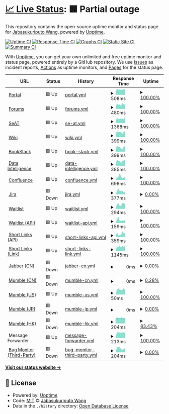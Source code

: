 # [📈 Live Status](https://status.winterco.org): <!--live status--> **🟧 Partial outage**

This repository contains the open-source uptime monitor and status page for [Jabasukuriputo Wang](https://jsw3286.eu.org), powered by [Upptime](https://github.com/upptime/upptime).

[![Uptime CI](https://github.com/wfjsw/status-winterco-org/workflows/Uptime%20CI/badge.svg)](https://github.com/wfjsw/status-winterco-org/actions?query=workflow%3A%22Uptime+CI%22)
[![Response Time CI](https://github.com/wfjsw/status-winterco-org/workflows/Response%20Time%20CI/badge.svg)](https://github.com/wfjsw/status-winterco-org/actions?query=workflow%3A%22Response+Time+CI%22)
[![Graphs CI](https://github.com/wfjsw/status-winterco-org/workflows/Graphs%20CI/badge.svg)](https://github.com/wfjsw/status-winterco-org/actions?query=workflow%3A%22Graphs+CI%22)
[![Static Site CI](https://github.com/wfjsw/status-winterco-org/workflows/Static%20Site%20CI/badge.svg)](https://github.com/wfjsw/status-winterco-org/actions?query=workflow%3A%22Static+Site+CI%22)
[![Summary CI](https://github.com/wfjsw/status-winterco-org/workflows/Summary%20CI/badge.svg)](https://github.com/wfjsw/status-winterco-org/actions?query=workflow%3A%22Summary+CI%22)

With [Upptime](https://upptime.js.org), you can get your own unlimited and free uptime monitor and status page, powered entirely by a GitHub repository. We use [Issues](https://github.com/wfjsw/status-winterco-org/issues) as incident reports, [Actions](https://github.com/wfjsw/status-winterco-org/actions) as uptime monitors, and [Pages](https://status.winterco.org) for the status page.

<!--start: status pages-->
<!-- This summary is generated by Upptime (https://github.com/upptime/upptime) -->
<!-- Do not edit this manually, your changes will be overwritten -->
<!-- prettier-ignore -->
| URL | Status | History | Response Time | Uptime |
| --- | ------ | ------- | ------------- | ------ |
| <img alt="" src="https://s1.wp.com/i/favicon.ico?v=1447321881" height="13"> [Portal](https://winterco.org) | 🟩 Up | [portal.yml](https://github.com/wfjsw/status-winterco-org/commits/HEAD/history/portal.yml) | <details><summary><img alt="Response time graph" src="./graphs/portal/response-time-week.png" height="20"> 508ms</summary><br><a href="https://status.winterco.org/history/portal"><img alt="Response time 536" src="https://img.shields.io/endpoint?url=https%3A%2F%2Fraw.githubusercontent.com%2Fwfjsw%2Fstatus-winterco-org%2FHEAD%2Fapi%2Fportal%2Fresponse-time.json"></a><br><a href="https://status.winterco.org/history/portal"><img alt="24-hour response time 539" src="https://img.shields.io/endpoint?url=https%3A%2F%2Fraw.githubusercontent.com%2Fwfjsw%2Fstatus-winterco-org%2FHEAD%2Fapi%2Fportal%2Fresponse-time-day.json"></a><br><a href="https://status.winterco.org/history/portal"><img alt="7-day response time 508" src="https://img.shields.io/endpoint?url=https%3A%2F%2Fraw.githubusercontent.com%2Fwfjsw%2Fstatus-winterco-org%2FHEAD%2Fapi%2Fportal%2Fresponse-time-week.json"></a><br><a href="https://status.winterco.org/history/portal"><img alt="30-day response time 579" src="https://img.shields.io/endpoint?url=https%3A%2F%2Fraw.githubusercontent.com%2Fwfjsw%2Fstatus-winterco-org%2FHEAD%2Fapi%2Fportal%2Fresponse-time-month.json"></a><br><a href="https://status.winterco.org/history/portal"><img alt="1-year response time 541" src="https://img.shields.io/endpoint?url=https%3A%2F%2Fraw.githubusercontent.com%2Fwfjsw%2Fstatus-winterco-org%2FHEAD%2Fapi%2Fportal%2Fresponse-time-year.json"></a></details> | <details><summary><a href="https://status.winterco.org/history/portal">100.00%</a></summary><a href="https://status.winterco.org/history/portal"><img alt="All-time uptime 99.07%" src="https://img.shields.io/endpoint?url=https%3A%2F%2Fraw.githubusercontent.com%2Fwfjsw%2Fstatus-winterco-org%2FHEAD%2Fapi%2Fportal%2Fuptime.json"></a><br><a href="https://status.winterco.org/history/portal"><img alt="24-hour uptime 100.00%" src="https://img.shields.io/endpoint?url=https%3A%2F%2Fraw.githubusercontent.com%2Fwfjsw%2Fstatus-winterco-org%2FHEAD%2Fapi%2Fportal%2Fuptime-day.json"></a><br><a href="https://status.winterco.org/history/portal"><img alt="7-day uptime 100.00%" src="https://img.shields.io/endpoint?url=https%3A%2F%2Fraw.githubusercontent.com%2Fwfjsw%2Fstatus-winterco-org%2FHEAD%2Fapi%2Fportal%2Fuptime-week.json"></a><br><a href="https://status.winterco.org/history/portal"><img alt="30-day uptime 100.00%" src="https://img.shields.io/endpoint?url=https%3A%2F%2Fraw.githubusercontent.com%2Fwfjsw%2Fstatus-winterco-org%2FHEAD%2Fapi%2Fportal%2Fuptime-month.json"></a><br><a href="https://status.winterco.org/history/portal"><img alt="1-year uptime 98.50%" src="https://img.shields.io/endpoint?url=https%3A%2F%2Fraw.githubusercontent.com%2Fwfjsw%2Fstatus-winterco-org%2FHEAD%2Fapi%2Fportal%2Fuptime-year.json"></a></details>
| <img alt="" src="https://www.discourse.org/a/img/favicon.png" height="13"> [Forums](https://forums.winterco.org) | 🟩 Up | [forums.yml](https://github.com/wfjsw/status-winterco-org/commits/HEAD/history/forums.yml) | <details><summary><img alt="Response time graph" src="./graphs/forums/response-time-week.png" height="20"> 480ms</summary><br><a href="https://status.winterco.org/history/forums"><img alt="Response time 555" src="https://img.shields.io/endpoint?url=https%3A%2F%2Fraw.githubusercontent.com%2Fwfjsw%2Fstatus-winterco-org%2FHEAD%2Fapi%2Fforums%2Fresponse-time.json"></a><br><a href="https://status.winterco.org/history/forums"><img alt="24-hour response time 464" src="https://img.shields.io/endpoint?url=https%3A%2F%2Fraw.githubusercontent.com%2Fwfjsw%2Fstatus-winterco-org%2FHEAD%2Fapi%2Fforums%2Fresponse-time-day.json"></a><br><a href="https://status.winterco.org/history/forums"><img alt="7-day response time 480" src="https://img.shields.io/endpoint?url=https%3A%2F%2Fraw.githubusercontent.com%2Fwfjsw%2Fstatus-winterco-org%2FHEAD%2Fapi%2Fforums%2Fresponse-time-week.json"></a><br><a href="https://status.winterco.org/history/forums"><img alt="30-day response time 527" src="https://img.shields.io/endpoint?url=https%3A%2F%2Fraw.githubusercontent.com%2Fwfjsw%2Fstatus-winterco-org%2FHEAD%2Fapi%2Fforums%2Fresponse-time-month.json"></a><br><a href="https://status.winterco.org/history/forums"><img alt="1-year response time 518" src="https://img.shields.io/endpoint?url=https%3A%2F%2Fraw.githubusercontent.com%2Fwfjsw%2Fstatus-winterco-org%2FHEAD%2Fapi%2Fforums%2Fresponse-time-year.json"></a></details> | <details><summary><a href="https://status.winterco.org/history/forums">100.00%</a></summary><a href="https://status.winterco.org/history/forums"><img alt="All-time uptime 99.78%" src="https://img.shields.io/endpoint?url=https%3A%2F%2Fraw.githubusercontent.com%2Fwfjsw%2Fstatus-winterco-org%2FHEAD%2Fapi%2Fforums%2Fuptime.json"></a><br><a href="https://status.winterco.org/history/forums"><img alt="24-hour uptime 100.00%" src="https://img.shields.io/endpoint?url=https%3A%2F%2Fraw.githubusercontent.com%2Fwfjsw%2Fstatus-winterco-org%2FHEAD%2Fapi%2Fforums%2Fuptime-day.json"></a><br><a href="https://status.winterco.org/history/forums"><img alt="7-day uptime 100.00%" src="https://img.shields.io/endpoint?url=https%3A%2F%2Fraw.githubusercontent.com%2Fwfjsw%2Fstatus-winterco-org%2FHEAD%2Fapi%2Fforums%2Fuptime-week.json"></a><br><a href="https://status.winterco.org/history/forums"><img alt="30-day uptime 100.00%" src="https://img.shields.io/endpoint?url=https%3A%2F%2Fraw.githubusercontent.com%2Fwfjsw%2Fstatus-winterco-org%2FHEAD%2Fapi%2Fforums%2Fuptime-month.json"></a><br><a href="https://status.winterco.org/history/forums"><img alt="1-year uptime 99.84%" src="https://img.shields.io/endpoint?url=https%3A%2F%2Fraw.githubusercontent.com%2Fwfjsw%2Fstatus-winterco-org%2FHEAD%2Fapi%2Fforums%2Fuptime-year.json"></a></details>
| <img alt="" src="https://avatars.githubusercontent.com/u/13915359" height="13"> [SeAT](https://seat.winterco.space) | 🟩 Up | [se-at.yml](https://github.com/wfjsw/status-winterco-org/commits/HEAD/history/se-at.yml) | <details><summary><img alt="Response time graph" src="./graphs/se-at/response-time-week.png" height="20"> 1368ms</summary><br><a href="https://status.winterco.org/history/se-at"><img alt="Response time 1186" src="https://img.shields.io/endpoint?url=https%3A%2F%2Fraw.githubusercontent.com%2Fwfjsw%2Fstatus-winterco-org%2FHEAD%2Fapi%2Fse-at%2Fresponse-time.json"></a><br><a href="https://status.winterco.org/history/se-at"><img alt="24-hour response time 1216" src="https://img.shields.io/endpoint?url=https%3A%2F%2Fraw.githubusercontent.com%2Fwfjsw%2Fstatus-winterco-org%2FHEAD%2Fapi%2Fse-at%2Fresponse-time-day.json"></a><br><a href="https://status.winterco.org/history/se-at"><img alt="7-day response time 1368" src="https://img.shields.io/endpoint?url=https%3A%2F%2Fraw.githubusercontent.com%2Fwfjsw%2Fstatus-winterco-org%2FHEAD%2Fapi%2Fse-at%2Fresponse-time-week.json"></a><br><a href="https://status.winterco.org/history/se-at"><img alt="30-day response time 1357" src="https://img.shields.io/endpoint?url=https%3A%2F%2Fraw.githubusercontent.com%2Fwfjsw%2Fstatus-winterco-org%2FHEAD%2Fapi%2Fse-at%2Fresponse-time-month.json"></a><br><a href="https://status.winterco.org/history/se-at"><img alt="1-year response time 1150" src="https://img.shields.io/endpoint?url=https%3A%2F%2Fraw.githubusercontent.com%2Fwfjsw%2Fstatus-winterco-org%2FHEAD%2Fapi%2Fse-at%2Fresponse-time-year.json"></a></details> | <details><summary><a href="https://status.winterco.org/history/se-at">100.00%</a></summary><a href="https://status.winterco.org/history/se-at"><img alt="All-time uptime 99.79%" src="https://img.shields.io/endpoint?url=https%3A%2F%2Fraw.githubusercontent.com%2Fwfjsw%2Fstatus-winterco-org%2FHEAD%2Fapi%2Fse-at%2Fuptime.json"></a><br><a href="https://status.winterco.org/history/se-at"><img alt="24-hour uptime 100.00%" src="https://img.shields.io/endpoint?url=https%3A%2F%2Fraw.githubusercontent.com%2Fwfjsw%2Fstatus-winterco-org%2FHEAD%2Fapi%2Fse-at%2Fuptime-day.json"></a><br><a href="https://status.winterco.org/history/se-at"><img alt="7-day uptime 100.00%" src="https://img.shields.io/endpoint?url=https%3A%2F%2Fraw.githubusercontent.com%2Fwfjsw%2Fstatus-winterco-org%2FHEAD%2Fapi%2Fse-at%2Fuptime-week.json"></a><br><a href="https://status.winterco.org/history/se-at"><img alt="30-day uptime 100.00%" src="https://img.shields.io/endpoint?url=https%3A%2F%2Fraw.githubusercontent.com%2Fwfjsw%2Fstatus-winterco-org%2FHEAD%2Fapi%2Fse-at%2Fuptime-month.json"></a><br><a href="https://status.winterco.org/history/se-at"><img alt="1-year uptime 99.95%" src="https://img.shields.io/endpoint?url=https%3A%2F%2Fraw.githubusercontent.com%2Fwfjsw%2Fstatus-winterco-org%2FHEAD%2Fapi%2Fse-at%2Fuptime-year.json"></a></details>
| <img alt="" src="https://www.dokuwiki.org/lib/tpl/dokuwiki/images/apple-touch-icon.png" height="13"> [Wiki](https://wiki.winterco.org) | 🟩 Up | [wiki.yml](https://github.com/wfjsw/status-winterco-org/commits/HEAD/history/wiki.yml) | <details><summary><img alt="Response time graph" src="./graphs/wiki/response-time-week.png" height="20"> 399ms</summary><br><a href="https://status.winterco.org/history/wiki"><img alt="Response time 439" src="https://img.shields.io/endpoint?url=https%3A%2F%2Fraw.githubusercontent.com%2Fwfjsw%2Fstatus-winterco-org%2FHEAD%2Fapi%2Fwiki%2Fresponse-time.json"></a><br><a href="https://status.winterco.org/history/wiki"><img alt="24-hour response time 431" src="https://img.shields.io/endpoint?url=https%3A%2F%2Fraw.githubusercontent.com%2Fwfjsw%2Fstatus-winterco-org%2FHEAD%2Fapi%2Fwiki%2Fresponse-time-day.json"></a><br><a href="https://status.winterco.org/history/wiki"><img alt="7-day response time 399" src="https://img.shields.io/endpoint?url=https%3A%2F%2Fraw.githubusercontent.com%2Fwfjsw%2Fstatus-winterco-org%2FHEAD%2Fapi%2Fwiki%2Fresponse-time-week.json"></a><br><a href="https://status.winterco.org/history/wiki"><img alt="30-day response time 425" src="https://img.shields.io/endpoint?url=https%3A%2F%2Fraw.githubusercontent.com%2Fwfjsw%2Fstatus-winterco-org%2FHEAD%2Fapi%2Fwiki%2Fresponse-time-month.json"></a><br><a href="https://status.winterco.org/history/wiki"><img alt="1-year response time 458" src="https://img.shields.io/endpoint?url=https%3A%2F%2Fraw.githubusercontent.com%2Fwfjsw%2Fstatus-winterco-org%2FHEAD%2Fapi%2Fwiki%2Fresponse-time-year.json"></a></details> | <details><summary><a href="https://status.winterco.org/history/wiki">100.00%</a></summary><a href="https://status.winterco.org/history/wiki"><img alt="All-time uptime 99.50%" src="https://img.shields.io/endpoint?url=https%3A%2F%2Fraw.githubusercontent.com%2Fwfjsw%2Fstatus-winterco-org%2FHEAD%2Fapi%2Fwiki%2Fuptime.json"></a><br><a href="https://status.winterco.org/history/wiki"><img alt="24-hour uptime 100.00%" src="https://img.shields.io/endpoint?url=https%3A%2F%2Fraw.githubusercontent.com%2Fwfjsw%2Fstatus-winterco-org%2FHEAD%2Fapi%2Fwiki%2Fuptime-day.json"></a><br><a href="https://status.winterco.org/history/wiki"><img alt="7-day uptime 100.00%" src="https://img.shields.io/endpoint?url=https%3A%2F%2Fraw.githubusercontent.com%2Fwfjsw%2Fstatus-winterco-org%2FHEAD%2Fapi%2Fwiki%2Fuptime-week.json"></a><br><a href="https://status.winterco.org/history/wiki"><img alt="30-day uptime 100.00%" src="https://img.shields.io/endpoint?url=https%3A%2F%2Fraw.githubusercontent.com%2Fwfjsw%2Fstatus-winterco-org%2FHEAD%2Fapi%2Fwiki%2Fuptime-month.json"></a><br><a href="https://status.winterco.org/history/wiki"><img alt="1-year uptime 99.58%" src="https://img.shields.io/endpoint?url=https%3A%2F%2Fraw.githubusercontent.com%2Fwfjsw%2Fstatus-winterco-org%2FHEAD%2Fapi%2Fwiki%2Fuptime-year.json"></a></details>
| <img alt="" src="https://www.bookstackapp.com/images/favicon-32x32.png" height="13"> [BookStack](https://books.winterco.org) | 🟩 Up | [book-stack.yml](https://github.com/wfjsw/status-winterco-org/commits/HEAD/history/book-stack.yml) | <details><summary><img alt="Response time graph" src="./graphs/book-stack/response-time-week.png" height="20"> 399ms</summary><br><a href="https://status.winterco.org/history/book-stack"><img alt="Response time 477" src="https://img.shields.io/endpoint?url=https%3A%2F%2Fraw.githubusercontent.com%2Fwfjsw%2Fstatus-winterco-org%2FHEAD%2Fapi%2Fbook-stack%2Fresponse-time.json"></a><br><a href="https://status.winterco.org/history/book-stack"><img alt="24-hour response time 444" src="https://img.shields.io/endpoint?url=https%3A%2F%2Fraw.githubusercontent.com%2Fwfjsw%2Fstatus-winterco-org%2FHEAD%2Fapi%2Fbook-stack%2Fresponse-time-day.json"></a><br><a href="https://status.winterco.org/history/book-stack"><img alt="7-day response time 399" src="https://img.shields.io/endpoint?url=https%3A%2F%2Fraw.githubusercontent.com%2Fwfjsw%2Fstatus-winterco-org%2FHEAD%2Fapi%2Fbook-stack%2Fresponse-time-week.json"></a><br><a href="https://status.winterco.org/history/book-stack"><img alt="30-day response time 445" src="https://img.shields.io/endpoint?url=https%3A%2F%2Fraw.githubusercontent.com%2Fwfjsw%2Fstatus-winterco-org%2FHEAD%2Fapi%2Fbook-stack%2Fresponse-time-month.json"></a><br><a href="https://status.winterco.org/history/book-stack"><img alt="1-year response time 465" src="https://img.shields.io/endpoint?url=https%3A%2F%2Fraw.githubusercontent.com%2Fwfjsw%2Fstatus-winterco-org%2FHEAD%2Fapi%2Fbook-stack%2Fresponse-time-year.json"></a></details> | <details><summary><a href="https://status.winterco.org/history/book-stack">100.00%</a></summary><a href="https://status.winterco.org/history/book-stack"><img alt="All-time uptime 94.73%" src="https://img.shields.io/endpoint?url=https%3A%2F%2Fraw.githubusercontent.com%2Fwfjsw%2Fstatus-winterco-org%2FHEAD%2Fapi%2Fbook-stack%2Fuptime.json"></a><br><a href="https://status.winterco.org/history/book-stack"><img alt="24-hour uptime 100.00%" src="https://img.shields.io/endpoint?url=https%3A%2F%2Fraw.githubusercontent.com%2Fwfjsw%2Fstatus-winterco-org%2FHEAD%2Fapi%2Fbook-stack%2Fuptime-day.json"></a><br><a href="https://status.winterco.org/history/book-stack"><img alt="7-day uptime 100.00%" src="https://img.shields.io/endpoint?url=https%3A%2F%2Fraw.githubusercontent.com%2Fwfjsw%2Fstatus-winterco-org%2FHEAD%2Fapi%2Fbook-stack%2Fuptime-week.json"></a><br><a href="https://status.winterco.org/history/book-stack"><img alt="30-day uptime 100.00%" src="https://img.shields.io/endpoint?url=https%3A%2F%2Fraw.githubusercontent.com%2Fwfjsw%2Fstatus-winterco-org%2FHEAD%2Fapi%2Fbook-stack%2Fuptime-month.json"></a><br><a href="https://status.winterco.org/history/book-stack"><img alt="1-year uptime 99.33%" src="https://img.shields.io/endpoint?url=https%3A%2F%2Fraw.githubusercontent.com%2Fwfjsw%2Fstatus-winterco-org%2FHEAD%2Fapi%2Fbook-stack%2Fuptime-year.json"></a></details>
| <img alt="" src="https://www.metabase.com/images/favicon.ico" height="13"> [Data Intelligence](https://bi.winterco.org) | 🟩 Up | [data-intelligence.yml](https://github.com/wfjsw/status-winterco-org/commits/HEAD/history/data-intelligence.yml) | <details><summary><img alt="Response time graph" src="./graphs/data-intelligence/response-time-week.png" height="20"> 385ms</summary><br><a href="https://status.winterco.org/history/data-intelligence"><img alt="Response time 412" src="https://img.shields.io/endpoint?url=https%3A%2F%2Fraw.githubusercontent.com%2Fwfjsw%2Fstatus-winterco-org%2FHEAD%2Fapi%2Fdata-intelligence%2Fresponse-time.json"></a><br><a href="https://status.winterco.org/history/data-intelligence"><img alt="24-hour response time 400" src="https://img.shields.io/endpoint?url=https%3A%2F%2Fraw.githubusercontent.com%2Fwfjsw%2Fstatus-winterco-org%2FHEAD%2Fapi%2Fdata-intelligence%2Fresponse-time-day.json"></a><br><a href="https://status.winterco.org/history/data-intelligence"><img alt="7-day response time 385" src="https://img.shields.io/endpoint?url=https%3A%2F%2Fraw.githubusercontent.com%2Fwfjsw%2Fstatus-winterco-org%2FHEAD%2Fapi%2Fdata-intelligence%2Fresponse-time-week.json"></a><br><a href="https://status.winterco.org/history/data-intelligence"><img alt="30-day response time 381" src="https://img.shields.io/endpoint?url=https%3A%2F%2Fraw.githubusercontent.com%2Fwfjsw%2Fstatus-winterco-org%2FHEAD%2Fapi%2Fdata-intelligence%2Fresponse-time-month.json"></a><br><a href="https://status.winterco.org/history/data-intelligence"><img alt="1-year response time 401" src="https://img.shields.io/endpoint?url=https%3A%2F%2Fraw.githubusercontent.com%2Fwfjsw%2Fstatus-winterco-org%2FHEAD%2Fapi%2Fdata-intelligence%2Fresponse-time-year.json"></a></details> | <details><summary><a href="https://status.winterco.org/history/data-intelligence">100.00%</a></summary><a href="https://status.winterco.org/history/data-intelligence"><img alt="All-time uptime 94.96%" src="https://img.shields.io/endpoint?url=https%3A%2F%2Fraw.githubusercontent.com%2Fwfjsw%2Fstatus-winterco-org%2FHEAD%2Fapi%2Fdata-intelligence%2Fuptime.json"></a><br><a href="https://status.winterco.org/history/data-intelligence"><img alt="24-hour uptime 100.00%" src="https://img.shields.io/endpoint?url=https%3A%2F%2Fraw.githubusercontent.com%2Fwfjsw%2Fstatus-winterco-org%2FHEAD%2Fapi%2Fdata-intelligence%2Fuptime-day.json"></a><br><a href="https://status.winterco.org/history/data-intelligence"><img alt="7-day uptime 100.00%" src="https://img.shields.io/endpoint?url=https%3A%2F%2Fraw.githubusercontent.com%2Fwfjsw%2Fstatus-winterco-org%2FHEAD%2Fapi%2Fdata-intelligence%2Fuptime-week.json"></a><br><a href="https://status.winterco.org/history/data-intelligence"><img alt="30-day uptime 100.00%" src="https://img.shields.io/endpoint?url=https%3A%2F%2Fraw.githubusercontent.com%2Fwfjsw%2Fstatus-winterco-org%2FHEAD%2Fapi%2Fdata-intelligence%2Fuptime-month.json"></a><br><a href="https://status.winterco.org/history/data-intelligence"><img alt="1-year uptime 99.89%" src="https://img.shields.io/endpoint?url=https%3A%2F%2Fraw.githubusercontent.com%2Fwfjsw%2Fstatus-winterco-org%2FHEAD%2Fapi%2Fdata-intelligence%2Fuptime-year.json"></a></details>
| <img alt="" src="https://confluence.atlassian.com/staticassets/4.1.1/dist/common/images/product-icons/confluence.svg" height="13"> [Confluence](https://confluence.winterco.org) | 🟩 Up | [confluence.yml](https://github.com/wfjsw/status-winterco-org/commits/HEAD/history/confluence.yml) | <details><summary><img alt="Response time graph" src="./graphs/confluence/response-time-week.png" height="20"> 698ms</summary><br><a href="https://status.winterco.org/history/confluence"><img alt="Response time 634" src="https://img.shields.io/endpoint?url=https%3A%2F%2Fraw.githubusercontent.com%2Fwfjsw%2Fstatus-winterco-org%2FHEAD%2Fapi%2Fconfluence%2Fresponse-time.json"></a><br><a href="https://status.winterco.org/history/confluence"><img alt="24-hour response time 694" src="https://img.shields.io/endpoint?url=https%3A%2F%2Fraw.githubusercontent.com%2Fwfjsw%2Fstatus-winterco-org%2FHEAD%2Fapi%2Fconfluence%2Fresponse-time-day.json"></a><br><a href="https://status.winterco.org/history/confluence"><img alt="7-day response time 698" src="https://img.shields.io/endpoint?url=https%3A%2F%2Fraw.githubusercontent.com%2Fwfjsw%2Fstatus-winterco-org%2FHEAD%2Fapi%2Fconfluence%2Fresponse-time-week.json"></a><br><a href="https://status.winterco.org/history/confluence"><img alt="30-day response time 684" src="https://img.shields.io/endpoint?url=https%3A%2F%2Fraw.githubusercontent.com%2Fwfjsw%2Fstatus-winterco-org%2FHEAD%2Fapi%2Fconfluence%2Fresponse-time-month.json"></a><br><a href="https://status.winterco.org/history/confluence"><img alt="1-year response time 615" src="https://img.shields.io/endpoint?url=https%3A%2F%2Fraw.githubusercontent.com%2Fwfjsw%2Fstatus-winterco-org%2FHEAD%2Fapi%2Fconfluence%2Fresponse-time-year.json"></a></details> | <details><summary><a href="https://status.winterco.org/history/confluence">100.00%</a></summary><a href="https://status.winterco.org/history/confluence"><img alt="All-time uptime 99.39%" src="https://img.shields.io/endpoint?url=https%3A%2F%2Fraw.githubusercontent.com%2Fwfjsw%2Fstatus-winterco-org%2FHEAD%2Fapi%2Fconfluence%2Fuptime.json"></a><br><a href="https://status.winterco.org/history/confluence"><img alt="24-hour uptime 100.00%" src="https://img.shields.io/endpoint?url=https%3A%2F%2Fraw.githubusercontent.com%2Fwfjsw%2Fstatus-winterco-org%2FHEAD%2Fapi%2Fconfluence%2Fuptime-day.json"></a><br><a href="https://status.winterco.org/history/confluence"><img alt="7-day uptime 100.00%" src="https://img.shields.io/endpoint?url=https%3A%2F%2Fraw.githubusercontent.com%2Fwfjsw%2Fstatus-winterco-org%2FHEAD%2Fapi%2Fconfluence%2Fuptime-week.json"></a><br><a href="https://status.winterco.org/history/confluence"><img alt="30-day uptime 100.00%" src="https://img.shields.io/endpoint?url=https%3A%2F%2Fraw.githubusercontent.com%2Fwfjsw%2Fstatus-winterco-org%2FHEAD%2Fapi%2Fconfluence%2Fuptime-month.json"></a><br><a href="https://status.winterco.org/history/confluence"><img alt="1-year uptime 99.75%" src="https://img.shields.io/endpoint?url=https%3A%2F%2Fraw.githubusercontent.com%2Fwfjsw%2Fstatus-winterco-org%2FHEAD%2Fapi%2Fconfluence%2Fuptime-year.json"></a></details>
| <img alt="" src="https://confluence.atlassian.com/staticassets/4.1.1/dist/common/images/product-icons/jira.svg" height="13"> [Jira](https://jira.winterco.org) | 🟥 Down | [jira.yml](https://github.com/wfjsw/status-winterco-org/commits/HEAD/history/jira.yml) | <details><summary><img alt="Response time graph" src="./graphs/jira/response-time-week.png" height="20"> 377ms</summary><br><a href="https://status.winterco.org/history/jira"><img alt="Response time 1109" src="https://img.shields.io/endpoint?url=https%3A%2F%2Fraw.githubusercontent.com%2Fwfjsw%2Fstatus-winterco-org%2FHEAD%2Fapi%2Fjira%2Fresponse-time.json"></a><br><a href="https://status.winterco.org/history/jira"><img alt="24-hour response time 395" src="https://img.shields.io/endpoint?url=https%3A%2F%2Fraw.githubusercontent.com%2Fwfjsw%2Fstatus-winterco-org%2FHEAD%2Fapi%2Fjira%2Fresponse-time-day.json"></a><br><a href="https://status.winterco.org/history/jira"><img alt="7-day response time 377" src="https://img.shields.io/endpoint?url=https%3A%2F%2Fraw.githubusercontent.com%2Fwfjsw%2Fstatus-winterco-org%2FHEAD%2Fapi%2Fjira%2Fresponse-time-week.json"></a><br><a href="https://status.winterco.org/history/jira"><img alt="30-day response time 365" src="https://img.shields.io/endpoint?url=https%3A%2F%2Fraw.githubusercontent.com%2Fwfjsw%2Fstatus-winterco-org%2FHEAD%2Fapi%2Fjira%2Fresponse-time-month.json"></a><br><a href="https://status.winterco.org/history/jira"><img alt="1-year response time 921" src="https://img.shields.io/endpoint?url=https%3A%2F%2Fraw.githubusercontent.com%2Fwfjsw%2Fstatus-winterco-org%2FHEAD%2Fapi%2Fjira%2Fresponse-time-year.json"></a></details> | <details><summary><a href="https://status.winterco.org/history/jira">0.00%</a></summary><a href="https://status.winterco.org/history/jira"><img alt="All-time uptime 80.34%" src="https://img.shields.io/endpoint?url=https%3A%2F%2Fraw.githubusercontent.com%2Fwfjsw%2Fstatus-winterco-org%2FHEAD%2Fapi%2Fjira%2Fuptime.json"></a><br><a href="https://status.winterco.org/history/jira"><img alt="24-hour uptime 0.00%" src="https://img.shields.io/endpoint?url=https%3A%2F%2Fraw.githubusercontent.com%2Fwfjsw%2Fstatus-winterco-org%2FHEAD%2Fapi%2Fjira%2Fuptime-day.json"></a><br><a href="https://status.winterco.org/history/jira"><img alt="7-day uptime 0.00%" src="https://img.shields.io/endpoint?url=https%3A%2F%2Fraw.githubusercontent.com%2Fwfjsw%2Fstatus-winterco-org%2FHEAD%2Fapi%2Fjira%2Fuptime-week.json"></a><br><a href="https://status.winterco.org/history/jira"><img alt="30-day uptime 1.38%" src="https://img.shields.io/endpoint?url=https%3A%2F%2Fraw.githubusercontent.com%2Fwfjsw%2Fstatus-winterco-org%2FHEAD%2Fapi%2Fjira%2Fuptime-month.json"></a><br><a href="https://status.winterco.org/history/jira"><img alt="1-year uptime 45.41%" src="https://img.shields.io/endpoint?url=https%3A%2F%2Fraw.githubusercontent.com%2Fwfjsw%2Fstatus-winterco-org%2FHEAD%2Fapi%2Fjira%2Fuptime-year.json"></a></details>
| <img alt="" src="https://t-d-f.one/favicon.ico" height="13"> [Waitlist](https://waitlist.winterco.org) | 🟩 Up | [waitlist.yml](https://github.com/wfjsw/status-winterco-org/commits/HEAD/history/waitlist.yml) | <details><summary><img alt="Response time graph" src="./graphs/waitlist/response-time-week.png" height="20"> 294ms</summary><br><a href="https://status.winterco.org/history/waitlist"><img alt="Response time 298" src="https://img.shields.io/endpoint?url=https%3A%2F%2Fraw.githubusercontent.com%2Fwfjsw%2Fstatus-winterco-org%2FHEAD%2Fapi%2Fwaitlist%2Fresponse-time.json"></a><br><a href="https://status.winterco.org/history/waitlist"><img alt="24-hour response time 347" src="https://img.shields.io/endpoint?url=https%3A%2F%2Fraw.githubusercontent.com%2Fwfjsw%2Fstatus-winterco-org%2FHEAD%2Fapi%2Fwaitlist%2Fresponse-time-day.json"></a><br><a href="https://status.winterco.org/history/waitlist"><img alt="7-day response time 294" src="https://img.shields.io/endpoint?url=https%3A%2F%2Fraw.githubusercontent.com%2Fwfjsw%2Fstatus-winterco-org%2FHEAD%2Fapi%2Fwaitlist%2Fresponse-time-week.json"></a><br><a href="https://status.winterco.org/history/waitlist"><img alt="30-day response time 292" src="https://img.shields.io/endpoint?url=https%3A%2F%2Fraw.githubusercontent.com%2Fwfjsw%2Fstatus-winterco-org%2FHEAD%2Fapi%2Fwaitlist%2Fresponse-time-month.json"></a><br><a href="https://status.winterco.org/history/waitlist"><img alt="1-year response time 308" src="https://img.shields.io/endpoint?url=https%3A%2F%2Fraw.githubusercontent.com%2Fwfjsw%2Fstatus-winterco-org%2FHEAD%2Fapi%2Fwaitlist%2Fresponse-time-year.json"></a></details> | <details><summary><a href="https://status.winterco.org/history/waitlist">100.00%</a></summary><a href="https://status.winterco.org/history/waitlist"><img alt="All-time uptime 95.04%" src="https://img.shields.io/endpoint?url=https%3A%2F%2Fraw.githubusercontent.com%2Fwfjsw%2Fstatus-winterco-org%2FHEAD%2Fapi%2Fwaitlist%2Fuptime.json"></a><br><a href="https://status.winterco.org/history/waitlist"><img alt="24-hour uptime 100.00%" src="https://img.shields.io/endpoint?url=https%3A%2F%2Fraw.githubusercontent.com%2Fwfjsw%2Fstatus-winterco-org%2FHEAD%2Fapi%2Fwaitlist%2Fuptime-day.json"></a><br><a href="https://status.winterco.org/history/waitlist"><img alt="7-day uptime 100.00%" src="https://img.shields.io/endpoint?url=https%3A%2F%2Fraw.githubusercontent.com%2Fwfjsw%2Fstatus-winterco-org%2FHEAD%2Fapi%2Fwaitlist%2Fuptime-week.json"></a><br><a href="https://status.winterco.org/history/waitlist"><img alt="30-day uptime 100.00%" src="https://img.shields.io/endpoint?url=https%3A%2F%2Fraw.githubusercontent.com%2Fwfjsw%2Fstatus-winterco-org%2FHEAD%2Fapi%2Fwaitlist%2Fuptime-month.json"></a><br><a href="https://status.winterco.org/history/waitlist"><img alt="1-year uptime 100.00%" src="https://img.shields.io/endpoint?url=https%3A%2F%2Fraw.githubusercontent.com%2Fwfjsw%2Fstatus-winterco-org%2FHEAD%2Fapi%2Fwaitlist%2Fuptime-year.json"></a></details>
| <img alt="" src="https://t-d-f.one/favicon.ico" height="13"> [Waitlist (API)](https://waitlist.winterco.org/api/auth/whoami) | 🟩 Up | [waitlist-api.yml](https://github.com/wfjsw/status-winterco-org/commits/HEAD/history/waitlist-api.yml) | <details><summary><img alt="Response time graph" src="./graphs/waitlist-api/response-time-week.png" height="20"> 159ms</summary><br><a href="https://status.winterco.org/history/waitlist-api"><img alt="Response time 174" src="https://img.shields.io/endpoint?url=https%3A%2F%2Fraw.githubusercontent.com%2Fwfjsw%2Fstatus-winterco-org%2FHEAD%2Fapi%2Fwaitlist-api%2Fresponse-time.json"></a><br><a href="https://status.winterco.org/history/waitlist-api"><img alt="24-hour response time 120" src="https://img.shields.io/endpoint?url=https%3A%2F%2Fraw.githubusercontent.com%2Fwfjsw%2Fstatus-winterco-org%2FHEAD%2Fapi%2Fwaitlist-api%2Fresponse-time-day.json"></a><br><a href="https://status.winterco.org/history/waitlist-api"><img alt="7-day response time 159" src="https://img.shields.io/endpoint?url=https%3A%2F%2Fraw.githubusercontent.com%2Fwfjsw%2Fstatus-winterco-org%2FHEAD%2Fapi%2Fwaitlist-api%2Fresponse-time-week.json"></a><br><a href="https://status.winterco.org/history/waitlist-api"><img alt="30-day response time 159" src="https://img.shields.io/endpoint?url=https%3A%2F%2Fraw.githubusercontent.com%2Fwfjsw%2Fstatus-winterco-org%2FHEAD%2Fapi%2Fwaitlist-api%2Fresponse-time-month.json"></a><br><a href="https://status.winterco.org/history/waitlist-api"><img alt="1-year response time 169" src="https://img.shields.io/endpoint?url=https%3A%2F%2Fraw.githubusercontent.com%2Fwfjsw%2Fstatus-winterco-org%2FHEAD%2Fapi%2Fwaitlist-api%2Fresponse-time-year.json"></a></details> | <details><summary><a href="https://status.winterco.org/history/waitlist-api">100.00%</a></summary><a href="https://status.winterco.org/history/waitlist-api"><img alt="All-time uptime 95.04%" src="https://img.shields.io/endpoint?url=https%3A%2F%2Fraw.githubusercontent.com%2Fwfjsw%2Fstatus-winterco-org%2FHEAD%2Fapi%2Fwaitlist-api%2Fuptime.json"></a><br><a href="https://status.winterco.org/history/waitlist-api"><img alt="24-hour uptime 100.00%" src="https://img.shields.io/endpoint?url=https%3A%2F%2Fraw.githubusercontent.com%2Fwfjsw%2Fstatus-winterco-org%2FHEAD%2Fapi%2Fwaitlist-api%2Fuptime-day.json"></a><br><a href="https://status.winterco.org/history/waitlist-api"><img alt="7-day uptime 100.00%" src="https://img.shields.io/endpoint?url=https%3A%2F%2Fraw.githubusercontent.com%2Fwfjsw%2Fstatus-winterco-org%2FHEAD%2Fapi%2Fwaitlist-api%2Fuptime-week.json"></a><br><a href="https://status.winterco.org/history/waitlist-api"><img alt="30-day uptime 100.00%" src="https://img.shields.io/endpoint?url=https%3A%2F%2Fraw.githubusercontent.com%2Fwfjsw%2Fstatus-winterco-org%2FHEAD%2Fapi%2Fwaitlist-api%2Fuptime-month.json"></a><br><a href="https://status.winterco.org/history/waitlist-api"><img alt="1-year uptime 100.00%" src="https://img.shields.io/endpoint?url=https%3A%2F%2Fraw.githubusercontent.com%2Fwfjsw%2Fstatus-winterco-org%2FHEAD%2Fapi%2Fwaitlist-api%2Fuptime-year.json"></a></details>
| <img alt="" src="https://shlink.io/favicon.svg" height="13"> [Short Links (API)](https://go.winterco.org/rest/health) | 🟩 Up | [short-links-api.yml](https://github.com/wfjsw/status-winterco-org/commits/HEAD/history/short-links-api.yml) | <details><summary><img alt="Response time graph" src="./graphs/short-links-api/response-time-week.png" height="20"> 359ms</summary><br><a href="https://status.winterco.org/history/short-links-api"><img alt="Response time 360" src="https://img.shields.io/endpoint?url=https%3A%2F%2Fraw.githubusercontent.com%2Fwfjsw%2Fstatus-winterco-org%2FHEAD%2Fapi%2Fshort-links-api%2Fresponse-time.json"></a><br><a href="https://status.winterco.org/history/short-links-api"><img alt="24-hour response time 402" src="https://img.shields.io/endpoint?url=https%3A%2F%2Fraw.githubusercontent.com%2Fwfjsw%2Fstatus-winterco-org%2FHEAD%2Fapi%2Fshort-links-api%2Fresponse-time-day.json"></a><br><a href="https://status.winterco.org/history/short-links-api"><img alt="7-day response time 359" src="https://img.shields.io/endpoint?url=https%3A%2F%2Fraw.githubusercontent.com%2Fwfjsw%2Fstatus-winterco-org%2FHEAD%2Fapi%2Fshort-links-api%2Fresponse-time-week.json"></a><br><a href="https://status.winterco.org/history/short-links-api"><img alt="30-day response time 344" src="https://img.shields.io/endpoint?url=https%3A%2F%2Fraw.githubusercontent.com%2Fwfjsw%2Fstatus-winterco-org%2FHEAD%2Fapi%2Fshort-links-api%2Fresponse-time-month.json"></a><br><a href="https://status.winterco.org/history/short-links-api"><img alt="1-year response time 325" src="https://img.shields.io/endpoint?url=https%3A%2F%2Fraw.githubusercontent.com%2Fwfjsw%2Fstatus-winterco-org%2FHEAD%2Fapi%2Fshort-links-api%2Fresponse-time-year.json"></a></details> | <details><summary><a href="https://status.winterco.org/history/short-links-api">100.00%</a></summary><a href="https://status.winterco.org/history/short-links-api"><img alt="All-time uptime 99.41%" src="https://img.shields.io/endpoint?url=https%3A%2F%2Fraw.githubusercontent.com%2Fwfjsw%2Fstatus-winterco-org%2FHEAD%2Fapi%2Fshort-links-api%2Fuptime.json"></a><br><a href="https://status.winterco.org/history/short-links-api"><img alt="24-hour uptime 100.00%" src="https://img.shields.io/endpoint?url=https%3A%2F%2Fraw.githubusercontent.com%2Fwfjsw%2Fstatus-winterco-org%2FHEAD%2Fapi%2Fshort-links-api%2Fuptime-day.json"></a><br><a href="https://status.winterco.org/history/short-links-api"><img alt="7-day uptime 100.00%" src="https://img.shields.io/endpoint?url=https%3A%2F%2Fraw.githubusercontent.com%2Fwfjsw%2Fstatus-winterco-org%2FHEAD%2Fapi%2Fshort-links-api%2Fuptime-week.json"></a><br><a href="https://status.winterco.org/history/short-links-api"><img alt="30-day uptime 100.00%" src="https://img.shields.io/endpoint?url=https%3A%2F%2Fraw.githubusercontent.com%2Fwfjsw%2Fstatus-winterco-org%2FHEAD%2Fapi%2Fshort-links-api%2Fuptime-month.json"></a><br><a href="https://status.winterco.org/history/short-links-api"><img alt="1-year uptime 99.89%" src="https://img.shields.io/endpoint?url=https%3A%2F%2Fraw.githubusercontent.com%2Fwfjsw%2Fstatus-winterco-org%2FHEAD%2Fapi%2Fshort-links-api%2Fuptime-year.json"></a></details>
| <img alt="" src="https://shlink.io/favicon.svg" height="13"> [Short Links (Link)](https://wnt2.co) | 🟩 Up | [short-links-link.yml](https://github.com/wfjsw/status-winterco-org/commits/HEAD/history/short-links-link.yml) | <details><summary><img alt="Response time graph" src="./graphs/short-links-link/response-time-week.png" height="20"> 1145ms</summary><br><a href="https://status.winterco.org/history/short-links-link"><img alt="Response time 1017" src="https://img.shields.io/endpoint?url=https%3A%2F%2Fraw.githubusercontent.com%2Fwfjsw%2Fstatus-winterco-org%2FHEAD%2Fapi%2Fshort-links-link%2Fresponse-time.json"></a><br><a href="https://status.winterco.org/history/short-links-link"><img alt="24-hour response time 828" src="https://img.shields.io/endpoint?url=https%3A%2F%2Fraw.githubusercontent.com%2Fwfjsw%2Fstatus-winterco-org%2FHEAD%2Fapi%2Fshort-links-link%2Fresponse-time-day.json"></a><br><a href="https://status.winterco.org/history/short-links-link"><img alt="7-day response time 1145" src="https://img.shields.io/endpoint?url=https%3A%2F%2Fraw.githubusercontent.com%2Fwfjsw%2Fstatus-winterco-org%2FHEAD%2Fapi%2Fshort-links-link%2Fresponse-time-week.json"></a><br><a href="https://status.winterco.org/history/short-links-link"><img alt="30-day response time 980" src="https://img.shields.io/endpoint?url=https%3A%2F%2Fraw.githubusercontent.com%2Fwfjsw%2Fstatus-winterco-org%2FHEAD%2Fapi%2Fshort-links-link%2Fresponse-time-month.json"></a><br><a href="https://status.winterco.org/history/short-links-link"><img alt="1-year response time 958" src="https://img.shields.io/endpoint?url=https%3A%2F%2Fraw.githubusercontent.com%2Fwfjsw%2Fstatus-winterco-org%2FHEAD%2Fapi%2Fshort-links-link%2Fresponse-time-year.json"></a></details> | <details><summary><a href="https://status.winterco.org/history/short-links-link">100.00%</a></summary><a href="https://status.winterco.org/history/short-links-link"><img alt="All-time uptime 94.07%" src="https://img.shields.io/endpoint?url=https%3A%2F%2Fraw.githubusercontent.com%2Fwfjsw%2Fstatus-winterco-org%2FHEAD%2Fapi%2Fshort-links-link%2Fuptime.json"></a><br><a href="https://status.winterco.org/history/short-links-link"><img alt="24-hour uptime 100.00%" src="https://img.shields.io/endpoint?url=https%3A%2F%2Fraw.githubusercontent.com%2Fwfjsw%2Fstatus-winterco-org%2FHEAD%2Fapi%2Fshort-links-link%2Fuptime-day.json"></a><br><a href="https://status.winterco.org/history/short-links-link"><img alt="7-day uptime 100.00%" src="https://img.shields.io/endpoint?url=https%3A%2F%2Fraw.githubusercontent.com%2Fwfjsw%2Fstatus-winterco-org%2FHEAD%2Fapi%2Fshort-links-link%2Fuptime-week.json"></a><br><a href="https://status.winterco.org/history/short-links-link"><img alt="30-day uptime 100.00%" src="https://img.shields.io/endpoint?url=https%3A%2F%2Fraw.githubusercontent.com%2Fwfjsw%2Fstatus-winterco-org%2FHEAD%2Fapi%2Fshort-links-link%2Fuptime-month.json"></a><br><a href="https://status.winterco.org/history/short-links-link"><img alt="1-year uptime 98.39%" src="https://img.shields.io/endpoint?url=https%3A%2F%2Fraw.githubusercontent.com%2Fwfjsw%2Fstatus-winterco-org%2FHEAD%2Fapi%2Fshort-links-link%2Fuptime-year.json"></a></details>
| <img alt="" src="https://xmpp.org/favicon-32x32.png" height="13"> [Jabber (CN)](jabber.winterco.cn) | 🟥 Down | [jabber-cn.yml](https://github.com/wfjsw/status-winterco-org/commits/HEAD/history/jabber-cn.yml) | <details><summary><img alt="Response time graph" src="./graphs/jabber-cn/response-time-week.png" height="20"> 0ms</summary><br><a href="https://status.winterco.org/history/jabber-cn"><img alt="Response time 257" src="https://img.shields.io/endpoint?url=https%3A%2F%2Fraw.githubusercontent.com%2Fwfjsw%2Fstatus-winterco-org%2FHEAD%2Fapi%2Fjabber-cn%2Fresponse-time.json"></a><br><a href="https://status.winterco.org/history/jabber-cn"><img alt="24-hour response time 0" src="https://img.shields.io/endpoint?url=https%3A%2F%2Fraw.githubusercontent.com%2Fwfjsw%2Fstatus-winterco-org%2FHEAD%2Fapi%2Fjabber-cn%2Fresponse-time-day.json"></a><br><a href="https://status.winterco.org/history/jabber-cn"><img alt="7-day response time 0" src="https://img.shields.io/endpoint?url=https%3A%2F%2Fraw.githubusercontent.com%2Fwfjsw%2Fstatus-winterco-org%2FHEAD%2Fapi%2Fjabber-cn%2Fresponse-time-week.json"></a><br><a href="https://status.winterco.org/history/jabber-cn"><img alt="30-day response time 0" src="https://img.shields.io/endpoint?url=https%3A%2F%2Fraw.githubusercontent.com%2Fwfjsw%2Fstatus-winterco-org%2FHEAD%2Fapi%2Fjabber-cn%2Fresponse-time-month.json"></a><br><a href="https://status.winterco.org/history/jabber-cn"><img alt="1-year response time 0" src="https://img.shields.io/endpoint?url=https%3A%2F%2Fraw.githubusercontent.com%2Fwfjsw%2Fstatus-winterco-org%2FHEAD%2Fapi%2Fjabber-cn%2Fresponse-time-year.json"></a></details> | <details><summary><a href="https://status.winterco.org/history/jabber-cn">0.00%</a></summary><a href="https://status.winterco.org/history/jabber-cn"><img alt="All-time uptime 40.93%" src="https://img.shields.io/endpoint?url=https%3A%2F%2Fraw.githubusercontent.com%2Fwfjsw%2Fstatus-winterco-org%2FHEAD%2Fapi%2Fjabber-cn%2Fuptime.json"></a><br><a href="https://status.winterco.org/history/jabber-cn"><img alt="24-hour uptime 0.00%" src="https://img.shields.io/endpoint?url=https%3A%2F%2Fraw.githubusercontent.com%2Fwfjsw%2Fstatus-winterco-org%2FHEAD%2Fapi%2Fjabber-cn%2Fuptime-day.json"></a><br><a href="https://status.winterco.org/history/jabber-cn"><img alt="7-day uptime 0.00%" src="https://img.shields.io/endpoint?url=https%3A%2F%2Fraw.githubusercontent.com%2Fwfjsw%2Fstatus-winterco-org%2FHEAD%2Fapi%2Fjabber-cn%2Fuptime-week.json"></a><br><a href="https://status.winterco.org/history/jabber-cn"><img alt="30-day uptime 1.38%" src="https://img.shields.io/endpoint?url=https%3A%2F%2Fraw.githubusercontent.com%2Fwfjsw%2Fstatus-winterco-org%2FHEAD%2Fapi%2Fjabber-cn%2Fuptime-month.json"></a><br><a href="https://status.winterco.org/history/jabber-cn"><img alt="1-year uptime 0.00%" src="https://img.shields.io/endpoint?url=https%3A%2F%2Fraw.githubusercontent.com%2Fwfjsw%2Fstatus-winterco-org%2FHEAD%2Fapi%2Fjabber-cn%2Fuptime-year.json"></a></details>
| <img alt="" src="https://www.mumble.info/favicon.ico" height="13"> [Mumble (CN)](mumble.winterco.cn) | 🟥 Down | [mumble-cn.yml](https://github.com/wfjsw/status-winterco-org/commits/HEAD/history/mumble-cn.yml) | <details><summary><img alt="Response time graph" src="./graphs/mumble-cn/response-time-week.png" height="20"> 0ms</summary><br><a href="https://status.winterco.org/history/mumble-cn"><img alt="Response time 231" src="https://img.shields.io/endpoint?url=https%3A%2F%2Fraw.githubusercontent.com%2Fwfjsw%2Fstatus-winterco-org%2FHEAD%2Fapi%2Fmumble-cn%2Fresponse-time.json"></a><br><a href="https://status.winterco.org/history/mumble-cn"><img alt="24-hour response time 0" src="https://img.shields.io/endpoint?url=https%3A%2F%2Fraw.githubusercontent.com%2Fwfjsw%2Fstatus-winterco-org%2FHEAD%2Fapi%2Fmumble-cn%2Fresponse-time-day.json"></a><br><a href="https://status.winterco.org/history/mumble-cn"><img alt="7-day response time 0" src="https://img.shields.io/endpoint?url=https%3A%2F%2Fraw.githubusercontent.com%2Fwfjsw%2Fstatus-winterco-org%2FHEAD%2Fapi%2Fmumble-cn%2Fresponse-time-week.json"></a><br><a href="https://status.winterco.org/history/mumble-cn"><img alt="30-day response time 0" src="https://img.shields.io/endpoint?url=https%3A%2F%2Fraw.githubusercontent.com%2Fwfjsw%2Fstatus-winterco-org%2FHEAD%2Fapi%2Fmumble-cn%2Fresponse-time-month.json"></a><br><a href="https://status.winterco.org/history/mumble-cn"><img alt="1-year response time 231" src="https://img.shields.io/endpoint?url=https%3A%2F%2Fraw.githubusercontent.com%2Fwfjsw%2Fstatus-winterco-org%2FHEAD%2Fapi%2Fmumble-cn%2Fresponse-time-year.json"></a></details> | <details><summary><a href="https://status.winterco.org/history/mumble-cn">0.28%</a></summary><a href="https://status.winterco.org/history/mumble-cn"><img alt="All-time uptime 67.79%" src="https://img.shields.io/endpoint?url=https%3A%2F%2Fraw.githubusercontent.com%2Fwfjsw%2Fstatus-winterco-org%2FHEAD%2Fapi%2Fmumble-cn%2Fuptime.json"></a><br><a href="https://status.winterco.org/history/mumble-cn"><img alt="24-hour uptime 0.00%" src="https://img.shields.io/endpoint?url=https%3A%2F%2Fraw.githubusercontent.com%2Fwfjsw%2Fstatus-winterco-org%2FHEAD%2Fapi%2Fmumble-cn%2Fuptime-day.json"></a><br><a href="https://status.winterco.org/history/mumble-cn"><img alt="7-day uptime 0.28%" src="https://img.shields.io/endpoint?url=https%3A%2F%2Fraw.githubusercontent.com%2Fwfjsw%2Fstatus-winterco-org%2FHEAD%2Fapi%2Fmumble-cn%2Fuptime-week.json"></a><br><a href="https://status.winterco.org/history/mumble-cn"><img alt="30-day uptime 1.55%" src="https://img.shields.io/endpoint?url=https%3A%2F%2Fraw.githubusercontent.com%2Fwfjsw%2Fstatus-winterco-org%2FHEAD%2Fapi%2Fmumble-cn%2Fuptime-month.json"></a><br><a href="https://status.winterco.org/history/mumble-cn"><img alt="1-year uptime 22.12%" src="https://img.shields.io/endpoint?url=https%3A%2F%2Fraw.githubusercontent.com%2Fwfjsw%2Fstatus-winterco-org%2FHEAD%2Fapi%2Fmumble-cn%2Fuptime-year.json"></a></details>
| <img alt="" src="https://www.mumble.info/favicon.ico" height="13"> [Mumble (US)](us.mumble.winterco.cn) | 🟩 Up | [mumble-us.yml](https://github.com/wfjsw/status-winterco-org/commits/HEAD/history/mumble-us.yml) | <details><summary><img alt="Response time graph" src="./graphs/mumble-us/response-time-week.png" height="20"> 50ms</summary><br><a href="https://status.winterco.org/history/mumble-us"><img alt="Response time 47" src="https://img.shields.io/endpoint?url=https%3A%2F%2Fraw.githubusercontent.com%2Fwfjsw%2Fstatus-winterco-org%2FHEAD%2Fapi%2Fmumble-us%2Fresponse-time.json"></a><br><a href="https://status.winterco.org/history/mumble-us"><img alt="24-hour response time 58" src="https://img.shields.io/endpoint?url=https%3A%2F%2Fraw.githubusercontent.com%2Fwfjsw%2Fstatus-winterco-org%2FHEAD%2Fapi%2Fmumble-us%2Fresponse-time-day.json"></a><br><a href="https://status.winterco.org/history/mumble-us"><img alt="7-day response time 50" src="https://img.shields.io/endpoint?url=https%3A%2F%2Fraw.githubusercontent.com%2Fwfjsw%2Fstatus-winterco-org%2FHEAD%2Fapi%2Fmumble-us%2Fresponse-time-week.json"></a><br><a href="https://status.winterco.org/history/mumble-us"><img alt="30-day response time 42" src="https://img.shields.io/endpoint?url=https%3A%2F%2Fraw.githubusercontent.com%2Fwfjsw%2Fstatus-winterco-org%2FHEAD%2Fapi%2Fmumble-us%2Fresponse-time-month.json"></a><br><a href="https://status.winterco.org/history/mumble-us"><img alt="1-year response time 44" src="https://img.shields.io/endpoint?url=https%3A%2F%2Fraw.githubusercontent.com%2Fwfjsw%2Fstatus-winterco-org%2FHEAD%2Fapi%2Fmumble-us%2Fresponse-time-year.json"></a></details> | <details><summary><a href="https://status.winterco.org/history/mumble-us">100.00%</a></summary><a href="https://status.winterco.org/history/mumble-us"><img alt="All-time uptime 66.07%" src="https://img.shields.io/endpoint?url=https%3A%2F%2Fraw.githubusercontent.com%2Fwfjsw%2Fstatus-winterco-org%2FHEAD%2Fapi%2Fmumble-us%2Fuptime.json"></a><br><a href="https://status.winterco.org/history/mumble-us"><img alt="24-hour uptime 100.00%" src="https://img.shields.io/endpoint?url=https%3A%2F%2Fraw.githubusercontent.com%2Fwfjsw%2Fstatus-winterco-org%2FHEAD%2Fapi%2Fmumble-us%2Fuptime-day.json"></a><br><a href="https://status.winterco.org/history/mumble-us"><img alt="7-day uptime 100.00%" src="https://img.shields.io/endpoint?url=https%3A%2F%2Fraw.githubusercontent.com%2Fwfjsw%2Fstatus-winterco-org%2FHEAD%2Fapi%2Fmumble-us%2Fuptime-week.json"></a><br><a href="https://status.winterco.org/history/mumble-us"><img alt="30-day uptime 92.30%" src="https://img.shields.io/endpoint?url=https%3A%2F%2Fraw.githubusercontent.com%2Fwfjsw%2Fstatus-winterco-org%2FHEAD%2Fapi%2Fmumble-us%2Fuptime-month.json"></a><br><a href="https://status.winterco.org/history/mumble-us"><img alt="1-year uptime 43.42%" src="https://img.shields.io/endpoint?url=https%3A%2F%2Fraw.githubusercontent.com%2Fwfjsw%2Fstatus-winterco-org%2FHEAD%2Fapi%2Fmumble-us%2Fuptime-year.json"></a></details>
| <img alt="" src="https://www.mumble.info/favicon.ico" height="13"> [Mumble (JP)](jp.mumble.winterco.cn) | 🟥 Down | [mumble-jp.yml](https://github.com/wfjsw/status-winterco-org/commits/HEAD/history/mumble-jp.yml) | <details><summary><img alt="Response time graph" src="./graphs/mumble-jp/response-time-week.png" height="20"> 0ms</summary><br><a href="https://status.winterco.org/history/mumble-jp"><img alt="Response time 66" src="https://img.shields.io/endpoint?url=https%3A%2F%2Fraw.githubusercontent.com%2Fwfjsw%2Fstatus-winterco-org%2FHEAD%2Fapi%2Fmumble-jp%2Fresponse-time.json"></a><br><a href="https://status.winterco.org/history/mumble-jp"><img alt="24-hour response time 0" src="https://img.shields.io/endpoint?url=https%3A%2F%2Fraw.githubusercontent.com%2Fwfjsw%2Fstatus-winterco-org%2FHEAD%2Fapi%2Fmumble-jp%2Fresponse-time-day.json"></a><br><a href="https://status.winterco.org/history/mumble-jp"><img alt="7-day response time 0" src="https://img.shields.io/endpoint?url=https%3A%2F%2Fraw.githubusercontent.com%2Fwfjsw%2Fstatus-winterco-org%2FHEAD%2Fapi%2Fmumble-jp%2Fresponse-time-week.json"></a><br><a href="https://status.winterco.org/history/mumble-jp"><img alt="30-day response time 0" src="https://img.shields.io/endpoint?url=https%3A%2F%2Fraw.githubusercontent.com%2Fwfjsw%2Fstatus-winterco-org%2FHEAD%2Fapi%2Fmumble-jp%2Fresponse-time-month.json"></a><br><a href="https://status.winterco.org/history/mumble-jp"><img alt="1-year response time 43" src="https://img.shields.io/endpoint?url=https%3A%2F%2Fraw.githubusercontent.com%2Fwfjsw%2Fstatus-winterco-org%2FHEAD%2Fapi%2Fmumble-jp%2Fresponse-time-year.json"></a></details> | <details><summary><a href="https://status.winterco.org/history/mumble-jp">0.00%</a></summary><a href="https://status.winterco.org/history/mumble-jp"><img alt="All-time uptime 66.70%" src="https://img.shields.io/endpoint?url=https%3A%2F%2Fraw.githubusercontent.com%2Fwfjsw%2Fstatus-winterco-org%2FHEAD%2Fapi%2Fmumble-jp%2Fuptime.json"></a><br><a href="https://status.winterco.org/history/mumble-jp"><img alt="24-hour uptime 0.00%" src="https://img.shields.io/endpoint?url=https%3A%2F%2Fraw.githubusercontent.com%2Fwfjsw%2Fstatus-winterco-org%2FHEAD%2Fapi%2Fmumble-jp%2Fuptime-day.json"></a><br><a href="https://status.winterco.org/history/mumble-jp"><img alt="7-day uptime 0.00%" src="https://img.shields.io/endpoint?url=https%3A%2F%2Fraw.githubusercontent.com%2Fwfjsw%2Fstatus-winterco-org%2FHEAD%2Fapi%2Fmumble-jp%2Fuptime-week.json"></a><br><a href="https://status.winterco.org/history/mumble-jp"><img alt="30-day uptime 1.38%" src="https://img.shields.io/endpoint?url=https%3A%2F%2Fraw.githubusercontent.com%2Fwfjsw%2Fstatus-winterco-org%2FHEAD%2Fapi%2Fmumble-jp%2Fuptime-month.json"></a><br><a href="https://status.winterco.org/history/mumble-jp"><img alt="1-year uptime 13.18%" src="https://img.shields.io/endpoint?url=https%3A%2F%2Fraw.githubusercontent.com%2Fwfjsw%2Fstatus-winterco-org%2FHEAD%2Fapi%2Fmumble-jp%2Fuptime-year.json"></a></details>
| <img alt="" src="https://www.mumble.info/favicon.ico" height="13"> [Mumble (HK)](hk.mumble.winterco.cn) | 🟥 Down | [mumble-hk.yml](https://github.com/wfjsw/status-winterco-org/commits/HEAD/history/mumble-hk.yml) | <details><summary><img alt="Response time graph" src="./graphs/mumble-hk/response-time-week.png" height="20"> 204ms</summary><br><a href="https://status.winterco.org/history/mumble-hk"><img alt="Response time 197" src="https://img.shields.io/endpoint?url=https%3A%2F%2Fraw.githubusercontent.com%2Fwfjsw%2Fstatus-winterco-org%2FHEAD%2Fapi%2Fmumble-hk%2Fresponse-time.json"></a><br><a href="https://status.winterco.org/history/mumble-hk"><img alt="24-hour response time 200" src="https://img.shields.io/endpoint?url=https%3A%2F%2Fraw.githubusercontent.com%2Fwfjsw%2Fstatus-winterco-org%2FHEAD%2Fapi%2Fmumble-hk%2Fresponse-time-day.json"></a><br><a href="https://status.winterco.org/history/mumble-hk"><img alt="7-day response time 204" src="https://img.shields.io/endpoint?url=https%3A%2F%2Fraw.githubusercontent.com%2Fwfjsw%2Fstatus-winterco-org%2FHEAD%2Fapi%2Fmumble-hk%2Fresponse-time-week.json"></a><br><a href="https://status.winterco.org/history/mumble-hk"><img alt="30-day response time 203" src="https://img.shields.io/endpoint?url=https%3A%2F%2Fraw.githubusercontent.com%2Fwfjsw%2Fstatus-winterco-org%2FHEAD%2Fapi%2Fmumble-hk%2Fresponse-time-month.json"></a><br><a href="https://status.winterco.org/history/mumble-hk"><img alt="1-year response time 200" src="https://img.shields.io/endpoint?url=https%3A%2F%2Fraw.githubusercontent.com%2Fwfjsw%2Fstatus-winterco-org%2FHEAD%2Fapi%2Fmumble-hk%2Fresponse-time-year.json"></a></details> | <details><summary><a href="https://status.winterco.org/history/mumble-hk">83.43%</a></summary><a href="https://status.winterco.org/history/mumble-hk"><img alt="All-time uptime 86.99%" src="https://img.shields.io/endpoint?url=https%3A%2F%2Fraw.githubusercontent.com%2Fwfjsw%2Fstatus-winterco-org%2FHEAD%2Fapi%2Fmumble-hk%2Fuptime.json"></a><br><a href="https://status.winterco.org/history/mumble-hk"><img alt="24-hour uptime 79.28%" src="https://img.shields.io/endpoint?url=https%3A%2F%2Fraw.githubusercontent.com%2Fwfjsw%2Fstatus-winterco-org%2FHEAD%2Fapi%2Fmumble-hk%2Fuptime-day.json"></a><br><a href="https://status.winterco.org/history/mumble-hk"><img alt="7-day uptime 83.43%" src="https://img.shields.io/endpoint?url=https%3A%2F%2Fraw.githubusercontent.com%2Fwfjsw%2Fstatus-winterco-org%2FHEAD%2Fapi%2Fmumble-hk%2Fuptime-week.json"></a><br><a href="https://status.winterco.org/history/mumble-hk"><img alt="30-day uptime 96.19%" src="https://img.shields.io/endpoint?url=https%3A%2F%2Fraw.githubusercontent.com%2Fwfjsw%2Fstatus-winterco-org%2FHEAD%2Fapi%2Fmumble-hk%2Fuptime-month.json"></a><br><a href="https://status.winterco.org/history/mumble-hk"><img alt="1-year uptime 98.48%" src="https://img.shields.io/endpoint?url=https%3A%2F%2Fraw.githubusercontent.com%2Fwfjsw%2Fstatus-winterco-org%2FHEAD%2Fapi%2Fmumble-hk%2Fuptime-year.json"></a></details>
| <img alt="" src="https://icons.duckduckgo.com/ip3/null.ico" height="13"> Message Forwarder | 🟩 Up | [message-forwarder.yml](https://github.com/wfjsw/status-winterco-org/commits/HEAD/history/message-forwarder.yml) | <details><summary><img alt="Response time graph" src="./graphs/message-forwarder/response-time-week.png" height="20"> 213ms</summary><br><a href="https://status.winterco.org/history/message-forwarder"><img alt="Response time 203" src="https://img.shields.io/endpoint?url=https%3A%2F%2Fraw.githubusercontent.com%2Fwfjsw%2Fstatus-winterco-org%2FHEAD%2Fapi%2Fmessage-forwarder%2Fresponse-time.json"></a><br><a href="https://status.winterco.org/history/message-forwarder"><img alt="24-hour response time 227" src="https://img.shields.io/endpoint?url=https%3A%2F%2Fraw.githubusercontent.com%2Fwfjsw%2Fstatus-winterco-org%2FHEAD%2Fapi%2Fmessage-forwarder%2Fresponse-time-day.json"></a><br><a href="https://status.winterco.org/history/message-forwarder"><img alt="7-day response time 213" src="https://img.shields.io/endpoint?url=https%3A%2F%2Fraw.githubusercontent.com%2Fwfjsw%2Fstatus-winterco-org%2FHEAD%2Fapi%2Fmessage-forwarder%2Fresponse-time-week.json"></a><br><a href="https://status.winterco.org/history/message-forwarder"><img alt="30-day response time 206" src="https://img.shields.io/endpoint?url=https%3A%2F%2Fraw.githubusercontent.com%2Fwfjsw%2Fstatus-winterco-org%2FHEAD%2Fapi%2Fmessage-forwarder%2Fresponse-time-month.json"></a><br><a href="https://status.winterco.org/history/message-forwarder"><img alt="1-year response time 203" src="https://img.shields.io/endpoint?url=https%3A%2F%2Fraw.githubusercontent.com%2Fwfjsw%2Fstatus-winterco-org%2FHEAD%2Fapi%2Fmessage-forwarder%2Fresponse-time-year.json"></a></details> | <details><summary><a href="https://status.winterco.org/history/message-forwarder">100.00%</a></summary><a href="https://status.winterco.org/history/message-forwarder"><img alt="All-time uptime 99.74%" src="https://img.shields.io/endpoint?url=https%3A%2F%2Fraw.githubusercontent.com%2Fwfjsw%2Fstatus-winterco-org%2FHEAD%2Fapi%2Fmessage-forwarder%2Fuptime.json"></a><br><a href="https://status.winterco.org/history/message-forwarder"><img alt="24-hour uptime 100.00%" src="https://img.shields.io/endpoint?url=https%3A%2F%2Fraw.githubusercontent.com%2Fwfjsw%2Fstatus-winterco-org%2FHEAD%2Fapi%2Fmessage-forwarder%2Fuptime-day.json"></a><br><a href="https://status.winterco.org/history/message-forwarder"><img alt="7-day uptime 100.00%" src="https://img.shields.io/endpoint?url=https%3A%2F%2Fraw.githubusercontent.com%2Fwfjsw%2Fstatus-winterco-org%2FHEAD%2Fapi%2Fmessage-forwarder%2Fuptime-week.json"></a><br><a href="https://status.winterco.org/history/message-forwarder"><img alt="30-day uptime 100.00%" src="https://img.shields.io/endpoint?url=https%3A%2F%2Fraw.githubusercontent.com%2Fwfjsw%2Fstatus-winterco-org%2FHEAD%2Fapi%2Fmessage-forwarder%2Fuptime-month.json"></a><br><a href="https://status.winterco.org/history/message-forwarder"><img alt="1-year uptime 100.00%" src="https://img.shields.io/endpoint?url=https%3A%2F%2Fraw.githubusercontent.com%2Fwfjsw%2Fstatus-winterco-org%2FHEAD%2Fapi%2Fmessage-forwarder%2Fuptime-year.json"></a></details>
| <img alt="" src="https://avatars.githubusercontent.com/u/1396951" height="13"> [Bug Monitor (Third-Party)](https://bugreport.indexyz.me) | 🟥 Down | [bug-monitor-third-party.yml](https://github.com/wfjsw/status-winterco-org/commits/HEAD/history/bug-monitor-third-party.yml) | <details><summary><img alt="Response time graph" src="./graphs/bug-monitor-third-party/response-time-week.png" height="20"> 204ms</summary><br><a href="https://status.winterco.org/history/bug-monitor-third-party"><img alt="Response time 849" src="https://img.shields.io/endpoint?url=https%3A%2F%2Fraw.githubusercontent.com%2Fwfjsw%2Fstatus-winterco-org%2FHEAD%2Fapi%2Fbug-monitor-third-party%2Fresponse-time.json"></a><br><a href="https://status.winterco.org/history/bug-monitor-third-party"><img alt="24-hour response time 132" src="https://img.shields.io/endpoint?url=https%3A%2F%2Fraw.githubusercontent.com%2Fwfjsw%2Fstatus-winterco-org%2FHEAD%2Fapi%2Fbug-monitor-third-party%2Fresponse-time-day.json"></a><br><a href="https://status.winterco.org/history/bug-monitor-third-party"><img alt="7-day response time 204" src="https://img.shields.io/endpoint?url=https%3A%2F%2Fraw.githubusercontent.com%2Fwfjsw%2Fstatus-winterco-org%2FHEAD%2Fapi%2Fbug-monitor-third-party%2Fresponse-time-week.json"></a><br><a href="https://status.winterco.org/history/bug-monitor-third-party"><img alt="30-day response time 207" src="https://img.shields.io/endpoint?url=https%3A%2F%2Fraw.githubusercontent.com%2Fwfjsw%2Fstatus-winterco-org%2FHEAD%2Fapi%2Fbug-monitor-third-party%2Fresponse-time-month.json"></a><br><a href="https://status.winterco.org/history/bug-monitor-third-party"><img alt="1-year response time 820" src="https://img.shields.io/endpoint?url=https%3A%2F%2Fraw.githubusercontent.com%2Fwfjsw%2Fstatus-winterco-org%2FHEAD%2Fapi%2Fbug-monitor-third-party%2Fresponse-time-year.json"></a></details> | <details><summary><a href="https://status.winterco.org/history/bug-monitor-third-party">0.00%</a></summary><a href="https://status.winterco.org/history/bug-monitor-third-party"><img alt="All-time uptime 69.34%" src="https://img.shields.io/endpoint?url=https%3A%2F%2Fraw.githubusercontent.com%2Fwfjsw%2Fstatus-winterco-org%2FHEAD%2Fapi%2Fbug-monitor-third-party%2Fuptime.json"></a><br><a href="https://status.winterco.org/history/bug-monitor-third-party"><img alt="24-hour uptime 0.00%" src="https://img.shields.io/endpoint?url=https%3A%2F%2Fraw.githubusercontent.com%2Fwfjsw%2Fstatus-winterco-org%2FHEAD%2Fapi%2Fbug-monitor-third-party%2Fuptime-day.json"></a><br><a href="https://status.winterco.org/history/bug-monitor-third-party"><img alt="7-day uptime 0.00%" src="https://img.shields.io/endpoint?url=https%3A%2F%2Fraw.githubusercontent.com%2Fwfjsw%2Fstatus-winterco-org%2FHEAD%2Fapi%2Fbug-monitor-third-party%2Fuptime-week.json"></a><br><a href="https://status.winterco.org/history/bug-monitor-third-party"><img alt="30-day uptime 1.38%" src="https://img.shields.io/endpoint?url=https%3A%2F%2Fraw.githubusercontent.com%2Fwfjsw%2Fstatus-winterco-org%2FHEAD%2Fapi%2Fbug-monitor-third-party%2Fuptime-month.json"></a><br><a href="https://status.winterco.org/history/bug-monitor-third-party"><img alt="1-year uptime 17.10%" src="https://img.shields.io/endpoint?url=https%3A%2F%2Fraw.githubusercontent.com%2Fwfjsw%2Fstatus-winterco-org%2FHEAD%2Fapi%2Fbug-monitor-third-party%2Fuptime-year.json"></a></details>

<!--end: status pages-->

[**Visit our status website →**](https://status.winterco.org)

## 📄 License

- Powered by: [Upptime](https://github.com/upptime/upptime)
- Code: [MIT](./LICENSE) © [Jabasukuriputo Wang](https://jsw3286.eu.org)
- Data in the `./history` directory: [Open Database License](https://opendatacommons.org/licenses/odbl/1-0/)
